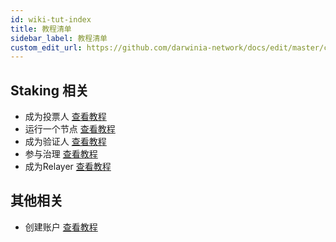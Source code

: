 ```yaml
---
id: wiki-tut-index
title: 教程清单
sidebar_label: 教程清单
custom_edit_url: https://github.com/darwinia-network/docs/edit/master/content/zh-CN/wiki-tut-index.md
---
```

## Staking 相关
- 成为投票人 [查看教程](wiki-tut-nominator)
- 运行一个节点 [查看教程](wiki-tut-node)
- 成为验证人 [查看教程](wiki-tut-validator)
- 参与治理 [查看教程](wiki-tut-governance)
- 成为Relayer [查看教程](wiki-tut-relayer)

## 其他相关
- 创建账户 [查看教程](wiki-tut-create-account)

